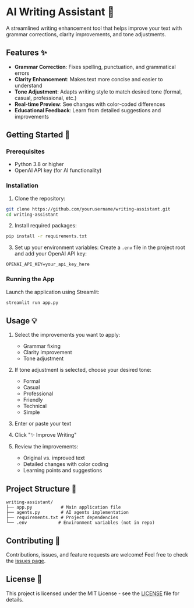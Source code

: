 # AI Writing Assistant 📝

A streamlined writing enhancement tool that helps improve your text with grammar corrections, clarity improvements, and tone adjustments.

## Features ✨

- **Grammar Correction**: Fixes spelling, punctuation, and grammatical errors
- **Clarity Enhancement**: Makes text more concise and easier to understand
- **Tone Adjustment**: Adapts writing style to match desired tone (formal, casual, professional, etc.)
- **Real-time Preview**: See changes with color-coded differences
- **Educational Feedback**: Learn from detailed suggestions and improvements

## Getting Started 🚀

### Prerequisites

- Python 3.8 or higher
- OpenAI API key (for AI functionality)

### Installation

1. Clone the repository:
```bash
git clone https://github.com/yourusername/writing-assistant.git
cd writing-assistant
```

2. Install required packages:
```bash
pip install -r requirements.txt
```

3. Set up your environment variables:
Create a `.env` file in the project root and add your OpenAI API key:
```
OPENAI_API_KEY=your_api_key_here
```

### Running the App

Launch the application using Streamlit:
```bash
streamlit run app.py
```

## Usage 💡

1. Select the improvements you want to apply:
   - Grammar fixing
   - Clarity improvement
   - Tone adjustment

2. If tone adjustment is selected, choose your desired tone:
   - Formal
   - Casual
   - Professional
   - Friendly
   - Technical
   - Simple

3. Enter or paste your text
4. Click "✨ Improve Writing"
5. Review the improvements:
   - Original vs. improved text
   - Detailed changes with color coding
   - Learning points and suggestions

## Project Structure 📁

```
writing-assistant/
├── app.py           # Main application file
├── agents.py        # AI agents implementation
├── requirements.txt # Project dependencies
└── .env            # Environment variables (not in repo)
```

## Contributing 🤝

Contributions, issues, and feature requests are welcome! Feel free to check the [issues page](link-to-issues).

## License 📄

This project is licensed under the MIT License - see the [LICENSE](LICENSE) file for details.
